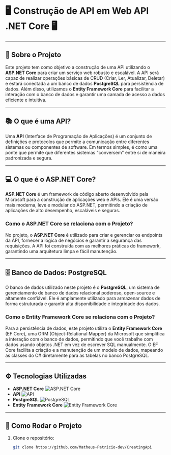 # 🖥️ **Construção de API em Web API .NET Core** 🖥️

---

## 🚀 Sobre o Projeto

Este projeto tem como objetivo a construção de uma API utilizando o **ASP.NET Core** para criar um serviço web robusto e escalável. A API será capaz de realizar operações básicas de CRUD (Criar, Ler, Atualizar, Deletar) e estará conectada a um banco de dados **PostgreSQL** para persistência de dados. Além disso, utilizamos o **Entity Framework Core** para facilitar a interação com o banco de dados e garantir uma camada de acesso a dados eficiente e intuitiva.

---

## 📚 O que é uma API?

Uma **API** (Interface de Programação de Aplicações) é um conjunto de definições e protocolos que permite a comunicação entre diferentes sistemas ou componentes de software. Em termos simples, é como uma ponte que permite que diferentes sistemas "conversem" entre si de maneira padronizada e segura.

---

## 💻 O que é o ASP.NET Core?

**ASP.NET Core** é um framework de código aberto desenvolvido pela Microsoft para a construção de aplicações web e APIs. Ele é uma versão mais moderna, leve e modular do ASP.NET, permitindo a criação de aplicações de alto desempenho, escaláveis e seguras.

### Como o ASP.NET Core se relaciona com o Projeto?

No projeto, o **ASP.NET Core** é utilizado para criar e gerenciar os endpoints da API, fornecer a lógica de negócios e garantir a segurança das requisições. A API foi construída com as melhores práticas do framework, garantindo uma arquitetura limpa e fácil manutenção.

---

## 🗄️ Banco de Dados: PostgreSQL

O banco de dados utilizado neste projeto é o **PostgreSQL**, um sistema de gerenciamento de banco de dados relacional poderoso, open-source e altamente confiável. Ele é amplamente utilizado para armazenar dados de forma estruturada e garantir alta disponibilidade e integridade dos dados.

### Como o Entity Framework Core se relaciona com o Projeto?

Para a persistência de dados, este projeto utiliza o **Entity Framework Core** (EF Core), uma ORM (Object-Relational Mapper) da Microsoft que simplifica a interação com o banco de dados, permitindo que você trabalhe com dados usando objetos .NET em vez de escrever SQL manualmente. O EF Core facilita a criação e a manutenção de um modelo de dados, mapeando as classes do C# diretamente para as tabelas no banco PostgreSQL.

---

## ⚙️ Tecnologias Utilizadas

- **ASP.NET Core** ![ASP.NET Core](https://img.shields.io/badge/-ASP.NET%20Core-512BD4?style=flat&logo=aspnetcore&logoColor=white)
- **API** ![API](https://img.shields.io/badge/-API-25D366?style=flat&logo=api&logoColor=white)
- **PostgreSQL** ![PostgreSQL](https://img.shields.io/badge/-PostgreSQL-336791?style=flat&logo=postgresql&logoColor=white)
- **Entity Framework Core** ![Entity Framework Core](https://img.shields.io/badge/-Entity%20Framework%20Core-7C7C7C?style=flat&logo=entitydotnet&logoColor=white)

---

## 🔧 Como Rodar o Projeto

1. Clone o repositório:
   ```bash
   git clone https://github.com/Matheus-Patricio-dev/CreatingApi
